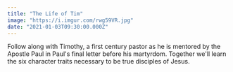 ```yaml
---
title: "The Life of Tim"
image: "https://i.imgur.com/rwg59VR.jpg"
date: "2021-01-03T09:30:00.000Z"
---
```


Follow along with Timothy, a first century pastor as he is mentored by the Apostle Paul in Paul's final letter before his martyrdom. Together we'll learn the six character traits necessary to be true disciples of Jesus.
